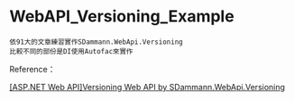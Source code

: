 # WebAPI_Versioning_Example
    依91大的文章練習實作SDammann.WebApi.Versioning
    比較不同的部份是DI使用Autofac來實作

Reference：

[[ASP.NET Web API]Versioning Web API by SDammann.WebApi.Versioning](https://dotblogs.com.tw/hatelove/2013/10/25/asp_net-web-api-versioning-by-routing-url-and-request-header)
